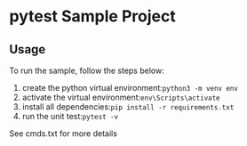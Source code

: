 # pytest Sample Project

## Usage
To run the sample, follow the steps below:

1. create the python virtual environment:```python3 -m venv env ```
2. activate the virtual environment:``` env\Scripts\activate ```
3. install all dependencies:``` pip install -r requirements.txt ```
4. run the unit test:``` pytest -v ```

See cmds.txt for more details